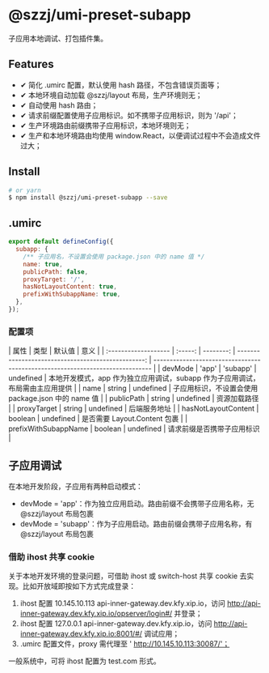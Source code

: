# @szzj/umi-preset-subapp

子应用本地调试、打包插件集。

## Features

- ✔︎ 简化 .umirc 配置，默认使用 hash 路径，不包含错误页面等；
- ✔︎ 本地环境自动加载 @szzj/layout 布局，生产环境则无；
- ✔︎ 自动使用 hash 路由；
- ✔︎ 请求前缀配置使用子应用标识。如不携带子应用标识，则为 '/api'；
- ✔︎ 生产环境路由前缀携带子应用标识，本地环境则无；
- ✔︎ 生产和本地环境路由均使用 window.React，以便调试过程中不会造成文件过大；

## Install

```bash
# or yarn
$ npm install @szzj/umi-preset-subapp --save
```

## .umirc

```js
export default defineConfig({
  subapp: {
    /** 子应用名，不设置会使用 package.json 中的 name 值 */
    name: true,
    publicPath: false,
    proxyTarget: '/',
    hasNotLayoutContent: true,
    prefixWithSubappName: true,
  },
});
```

### 配置项

| 属性                 |  类型   |    默认值 |                                               意义 |
| :------------------- | :-----: | --------: | -------------------------------------------------: | ----------------------------------------------------------------------------- |
| devMode              |  'app'  |  'subapp' |                                          undefined | 本地开发模式，app 作为独立应用调试，subapp 作为子应用调试，布局需由主应用提供 |
| name                 | string  | undefined | 子应用标识，不设置会使用 package.json 中的 name 值 |
| publicPath           | string  | undefined |                                       资源加载路径 |
| proxyTarget          | string  | undefined |                                       后端服务地址 |
| hasNotLayoutContent  | boolean | undefined |                       是否需要 Layout.Content 包裹 |
| prefixWithSubappName | boolean | undefined |                         请求前缀是否携带子应用标识 |

## 子应用调试

在本地开发阶段，子应用有两种启动模式：

- devMode = 'app'：作为独立应用启动。路由前缀不会携带子应用名称，无 @szzj/layout 布局包裹
- devMode = 'subapp'：作为子应用启动。路由前缀会携带子应用名称，有 @szzj/layout 布局包裹

### 借助 ihost 共享 cookie

关于本地开发环境的登录问题，可借助 ihost 或 switch-host 共享 cookie 去实现。比如开放域即按如下方式完成登录：

1. ihost 配置 10.145.10.113 api-inner-gateway.dev.kfy.xip.io，访问 http://api-inner-gateway.dev.kfy.xip.io/opserver/login#/ 并登录；
2. ihost 配置 127.0.0.1 api-inner-gateway.dev.kfy.xip.io，访问 http://api-inner-gateway.dev.kfy.xip.io:8001/#/ 调试应用；
3. .umirc 配置文件，proxy 需代理至 ' http://10.145.10.113:30087/'；

一般系统中，可将 ihost 配置为 test.com 形式。
